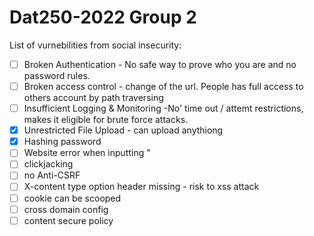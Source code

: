 # Dat250-2022 Group 2

List of vurnebilities from social insecurity:

- [ ]	Broken Authentication - No safe way to prove who you are and no password rules. 
- [ ]	Broken access control - change of the url. People has full access to others account by path traversing
- [ ]	Insufficient Logging & Monitoring -No' time out / attemt restrictions, makes it eligible for brute force attacks. 
- [x]	Unrestricted File Upload - can upload anythiong
- [x]	Hashing password
- [ ]	Website error when inputting "
- [ ]	clickjacking
- [ ]	no Anti-CSRF
- [ ]	X-content type option header missing  - risk to xss attack
- [ ]	cookie can be scooped
- [ ]	cross domain config
- [ ]	content secure policy

